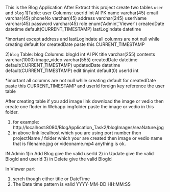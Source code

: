 This is the Blog Application After Extract this project create two tables `user` and `blog`
1)Table: user
Columns:
userId int AI PK 
name varchar(45) 
email varchar(45) 
phoneNo varchar(45) 
address varchar(245) 
userName varchar(45) 
password varchar(45) 
role enum('Admin','Viewer') 
createdDate datetime  default(CURRENT_TIMESTAMP)
lastLogindate datetime

*imortant except address and lastLogindate all columns are not null
while creating default for createdDate paste this CURRENT_TIMESTAMP

2)`blog`
Table: blog
Columns:
blogId int AI PK 
title varchar(255) 
contents varchar(1000) 
image_video varchar(555) 
createdDate datetime default(CURRENT_TIMESTAMP)
updatedDate datetime default(CURRENT_TIMESTAMP)
edit tinyint default(0)
userId int

*imortant all columns are not null
while creating default for createdDate paste this CURRENT_TIMESTAMP and userId foreign key reference the user table 

After creating table if you add image link download the image or vedio then create one floder in Webapp imgfolder paste the image or vedio in this folder.
1) for example:  http://localhost:8080/BlogApplication_Task2/blogImages/seaNature.jpg
2) in above link localhost which you are using port number then projectName / folder which your are created then image or vedio name that is filename.jpg or videoname.mp4 anything is ok.

IN Admin
1)in Add Blog  give the valid userId
2) in Update give the valid BlogId and userId
3) in Delete give the valid BlogId

In Viewer part
1) serch though either title or DateTime
2) The Date time pattern is valid YYYY-MM-DD HH:MM:SS

